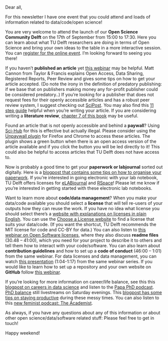 Dear all, 

For this newsletter I have one event that you could attend and loads of information related to data/code/open science!

You are very welcome to attend the launch of our **Open Science Community Delft** on the 17th of September from 15:00 to 17:30. 
Here you can learn about what TU Delft researchers are doing in terms of Open Science and bring your own ideas to the table in a more interactive session. 
You can [register for the online event](https://www.eventbrite.com/e/open-science-community-delft-launch-september-17th-online-tickets-113622471872?aff=ebdssbeac). I’m looking forward to seeing you there!

If you haven’t **published an article** yet [this webinar](https://codata.org/initiatives/strategic-programme/codata-connect/webinar-series-research-skills/webinar-5-how-to-get-published-and-best-practice-for-open-research/) may be helpful. 
Matt Cannon from Taylor & Francis explains Open Access, Data Sharing, Registered Reports, Peer Review and gives some tips on how to get your article accepted. 
(Do note the irony in the definition of predatory publishing: if we base that on publishers making money any for-profit publisher could be considered predatory..) 
If you’re looking for a publisher that does not request fees for their openly accessible articles and has a robust peer review system, I suggest checking out [SciPost](https://scipost.org/). 
You may also find this [11 step guide](https://www.elsevier.com/connect/11-steps-to-structuring-a-science-paper-editors-will-take-seriously) helpful when you’re writing your article. 
If you are considering writing a **literature review**, [chapter 7 of this book](https://au.sagepub.com/en-gb/oce/completing-your-qualitative-dissertation/book259355#preview) may be useful. 

Found an article that is not openly accessible and behind a **paywall**? 
Using [Sci-Hub](https://sci-hub.tw/) for this is effective but actually illegal. 
Please consider using the [Unpaywall plugin](https://unpaywall.org/products/extension) for Firefox and Chrome to access these articles. 
The plugin shows a green button when there is an open access version of the article available and if you click the button you will be led directly to it! 
This could also be helpful to access articles that TU Delft does not have access to. 

Now is probably a good time to get your **paperwork or labjournal** sorted out digitally. 
Here is a [blogpost that contains some tips on how to organise your paperwork](https://alexwlchan.net/2019/11/my-scanning-setup/). 
If you’re interested in going electronic with your lab notebook, TU Delft offers licenses for [eLABjournal](https://www.elabjournal.com/) and [RSpace](https://www.researchspace.com/)! 
Please let me know if you’re interested in getting started with these electronic lab notebooks.

Want to learn more about **code/data management**? 
When you make your data/code available you should select a **license** that will tell re-users of your outputs how they can reuse the work. 
If you have no idea what license you should select there’s a [website with explanations on licenses in plain English](https://tldrlegal.com/). 
You can use the [Choose a License website](https://choosealicense.com/) to find a license that suits your data/code. 
(If you want the shortcut, TU Delft recommends the MIT license for code and CC-BY for data.) 
You can also listen to [this webinar on Open Software licenses](https://www.youtube.com/watch?v=y9y8a3O4fjg), where they also discuss **readme files** (30.48 – 41:00), which you need for your project to describe it to others and tell them how to interact with your code/software. 
You can also learn about **contribution guidelines** and how to set up a **code of conduct** (46:00 – 1:01) from the same webinar. 
For data licenses and data management, you can watch [this presentation](https://youtu.be/hiLDGLfXa2s?t=3850) (1:04-1:17) from the same webinar series. 
If you would like to learn how to set up a repository and your own website on **GitHub** follow [this webinar](https://www.youtube.com/watch?v=QRUvQgKbVZQ). 

If you’re looking for more information on career/life balance, see this this [blogpost on careers in data science](https://www.sushmitagopalan.com/post/navigating-data-science-jobs/navigating-data-science-careers/) and listen to the [Papa PhD podcast](https://papaphd.com/). 
[PhD balance](https://www.youtube.com/channel/UCI1kMS6Sm61xJAJCGqp6Pqw) still livestreams on Saturday evenings. 
This [blogpost has some tips on staying productive](https://smartsciencecareer.com/corona-career/) during these messy times. 
You can also listen to this [new feminist podcast: The Academist](http://theacademinist.buzzsprout.com/). 

As always, if you have any questions about any of this information or about other open science/data/software related stuff: Please feel free to get in touch!

Happy weekend! 
